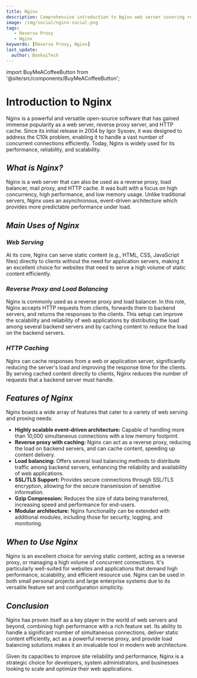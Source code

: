 ```yaml
---
title: Nginx
description: Comprehensive introduction to Nginx web server covering reverse proxy, load balancing, HTTP caching, and key features for high-performance applications.
image: /img/social/nginx-social.png
tags:
   - Reverse Proxy
   - Nginx
keywords: [Reverse Proxy, Nginx]
last_update:
  author: BankaiTech
---
```

import BuyMeACoffeeButton from '@site/src/components/BuyMeACoffeeButton';


# **Introduction to Nginx**

Nginx is a powerful and versatile open-source software that has gained immense popularity as a web server, reverse proxy server, and HTTP cache. Since its initial release in 2004 by Igor Sysoev, it was designed to address the C10k problem, enabling it to handle a vast number of concurrent connections efficiently. Today, Nginx is widely used for its performance, reliability, and scalability.

## ***What is Nginx?***

Nginx is a web server that can also be used as a reverse proxy, load balancer, mail proxy, and HTTP cache. It was built with a focus on high concurrency, high performance, and low memory usage. Unlike traditional servers, Nginx uses an asynchronous, event-driven architecture which provides more predictable performance under load.

## ***Main Uses of Nginx***

### *Web Serving*

At its core, Nginx can serve static content (e.g., HTML, CSS, JavaScript files) directly to clients without the need for application servers, making it an excellent choice for websites that need to serve a high volume of static content efficiently.

### *Reverse Proxy and Load Balancing*

Nginx is commonly used as a reverse proxy and load balancer. In this role, Nginx accepts HTTP requests from clients, forwards them to backend servers, and returns the responses to the clients. This setup can improve the scalability and reliability of web applications by distributing the load among several backend servers and by caching content to reduce the load on the backend servers.

### *HTTP Caching*

Nginx can cache responses from a web or application server, significantly reducing the server's load and improving the response time for the clients. By serving cached content directly to clients, Nginx reduces the number of requests that a backend server must handle.

## ***Features of Nginx***

Nginx boasts a wide array of features that cater to a variety of web serving and proxing needs:

- **Highly scalable event-driven architecture:** Capable of handling more than 10,000 simultaneous connections with a low memory footprint.
- **Reverse proxy with caching:** Nginx can act as a reverse proxy, reducing the load on backend servers, and can cache content, speeding up content delivery.
- **Load balancing:** Offers several load balancing methods to distribute traffic among backend servers, enhancing the reliability and availability of web applications.
- **SSL/TLS Support:** Provides secure connections through SSL/TLS encryption, allowing for the secure transmission of sensitive information.
- **Gzip Compression:** Reduces the size of data being transferred, increasing speed and performance for end-users.
- **Modular architecture:** Nginx functionality can be extended with additional modules, including those for security, logging, and monitoring.

## ***When to Use Nginx***

Nginx is an excellent choice for serving static content, acting as a reverse proxy, or managing a high volume of concurrent connections. It's particularly well-suited for websites and applications that demand high performance, scalability, and efficient resource use. Nginx can be used in both small personal projects and large enterprise systems due to its versatile feature set and configuration simplicity.

## ***Conclusion***

Nginx has proven itself as a key player in the world of web servers and beyond, combining high performance with a rich feature set. Its ability to handle a significant number of simultaneous connections, deliver static content efficiently, act as a powerful reverse proxy, and provide load balancing solutions makes it an invaluable tool in modern web architecture.

Given its capacities to improve site reliability and performance, Nginx is a strategic choice for developers, system administrators, and businesses looking to scale and optimize their web applications.

<BuyMeACoffeeButton />
